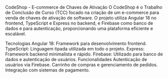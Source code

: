 CodeShop - E-commerce de Chaves de Ativação
O CodeShop é o Trabalho de Conclusão de Curso (TCC) focado na criação de um e-commerce para venda de chaves de ativação de software. O projeto utiliza Angular 18 no frontend, TypeScript e Express no backend, e Firebase como banco de dados e para autenticação, proporcionando uma plataforma eficiente e escalável.

Tecnologias
Angular 18: Framework para desenvolvimento frontend.
TypeScript: Linguagem tipada utilizada em todo o projeto.
Express: Framework backend minimalista e rápido.
Firebase: Utilizado para banco de dados e autenticação de usuários.
Funcionalidades
Autenticação de usuários via Firebase.
Carrinho de compras e gerenciamento de pedidos.
Integração com sistemas de pagamento.
